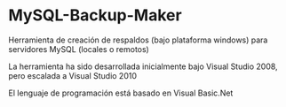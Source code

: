 MySQL-Backup-Maker
==================

Herramienta de creación de respaldos (bajo plataforma windows) para servidores MySQL (locales o remotos)

La herramienta ha sido desarrollada inicialmente bajo Visual Studio 2008, pero escalada a Visual Studio 2010

El lenguaje de programación está basado en Visual Basic.Net